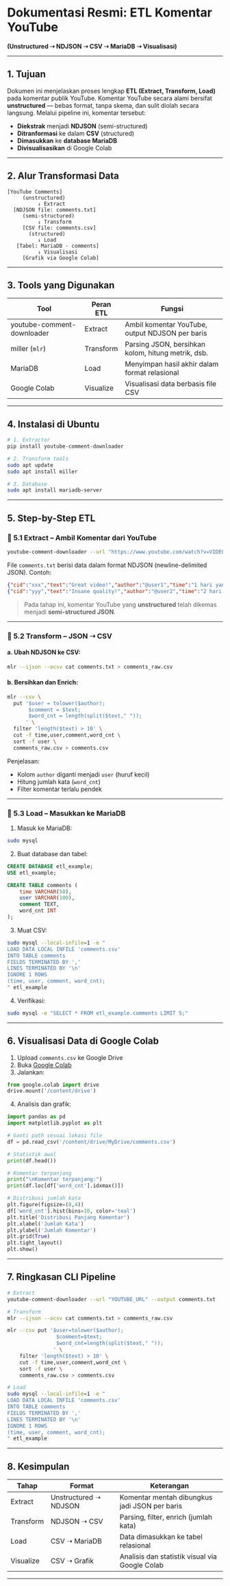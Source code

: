 # Dokumentasi Resmi: ETL Komentar YouTube

**(Unstructured ➝ NDJSON ➝ CSV ➝ MariaDB ➝ Visualisasi)**

---

## 1. Tujuan

Dokumen ini menjelaskan proses lengkap **ETL (Extract, Transform, Load)** pada komentar publik YouTube.
Komentar YouTube secara alami bersifat **unstructured** — bebas format, tanpa skema, dan sulit diolah secara langsung.
Melalui pipeline ini, komentar tersebut:

* **Diekstrak** menjadi **NDJSON** (semi-structured)
* **Ditranformasi** ke dalam **CSV** (structured)
* **Dimasukkan** ke **database MariaDB**
* **Divisualisasikan** di Google Colab

---

## 2. Alur Transformasi Data

```text
[YouTube Comments]
     (unstructured)
          ↓ Extract
  [NDJSON file: comments.txt]
     (semi-structured)
          ↓ Transform
     [CSV file: comments.csv]
       (structured)
          ↓ Load
   [Tabel: MariaDB - comments]
          ↓ Visualisasi
     [Grafik via Google Colab]
```

---

## 3. Tools yang Digunakan

| Tool                       | Peran ETL | Fungsi                                             |
| -------------------------- | --------- | -------------------------------------------------- |
| youtube-comment-downloader | Extract   | Ambil komentar YouTube, output NDJSON per baris    |
| miller (`mlr`)             | Transform | Parsing JSON, bersihkan kolom, hitung metrik, dsb. |
| MariaDB                    | Load      | Menyimpan hasil akhir dalam format relasional      |
| Google Colab               | Visualize | Visualisasi data berbasis file CSV                 |

---

## 4. Instalasi di Ubuntu

```bash
# 1. Extractor
pip install youtube-comment-downloader

# 2. Transform tools
sudo apt update
sudo apt install miller

# 3. Database
sudo apt install mariadb-server
```

---

## 5. Step-by-Step ETL

### 🔹 5.1 Extract – Ambil Komentar dari YouTube

```bash
youtube-comment-downloader --url "https://www.youtube.com/watch?v=VIDEO_ID" --output comments.txt
```

File `comments.txt` berisi data dalam format NDJSON (newline-delimited JSON).
Contoh:

```json
{"cid":"xxx","text":"Great video!","author":"@user1","time":"1 hari yang lalu",...}
{"cid":"yyy","text":"Insane quality!","author":"@user2","time":"2 hari yang lalu",...}
```

> Pada tahap ini, komentar YouTube yang **unstructured** telah dikemas menjadi **semi-structured JSON**.

---

### 🔹 5.2 Transform – JSON ➝ CSV

#### a. Ubah NDJSON ke CSV:

```bash
mlr --ijson --ocsv cat comments.txt > comments_raw.csv
```

#### b. Bersihkan dan Enrich:

```bash
mlr --csv \
  put '$user = tolower($author);
       $comment = $text;
       $word_cnt = length(split($text," "));
      ' \
  filter 'length($text) > 10' \
  cut -f time,user,comment,word_cnt \
  sort -f user \
  comments_raw.csv > comments.csv
```

Penjelasan:

* Kolom `author` diganti menjadi `user` (huruf kecil)
* Hitung jumlah kata (`word_cnt`)
* Filter komentar terlalu pendek

---

### 🔹 5.3 Load – Masukkan ke MariaDB

1. Masuk ke MariaDB:

```bash
sudo mysql
```

2. Buat database dan tabel:

```sql
CREATE DATABASE etl_example;
USE etl_example;

CREATE TABLE comments (
    time VARCHAR(50),
    user VARCHAR(100),
    comment TEXT,
    word_cnt INT
);
```

3. Muat CSV:

```bash
sudo mysql --local-infile=1 -e "
LOAD DATA LOCAL INFILE 'comments.csv'
INTO TABLE comments
FIELDS TERMINATED BY ','
LINES TERMINATED BY '\n'
IGNORE 1 ROWS
(time, user, comment, word_cnt);
" etl_example
```

4. Verifikasi:

```bash
sudo mysql -e "SELECT * FROM etl_example.comments LIMIT 5;"
```

---

## 6. Visualisasi Data di Google Colab

1. Upload `comments.csv` ke Google Drive
2. Buka [Google Colab](https://colab.research.google.com)
3. Jalankan:

```python
from google.colab import drive
drive.mount('/content/drive')
```

4. Analisis dan grafik:

```python
import pandas as pd
import matplotlib.pyplot as plt

# Ganti path sesuai lokasi file
df = pd.read_csv('/content/drive/MyDrive/comments.csv')

# Statistik awal
print(df.head())

# Komentar terpanjang
print("\nKomentar terpanjang:")
print(df.loc[df['word_cnt'].idxmax()])

# Distribusi jumlah kata
plt.figure(figsize=(8,4))
df['word_cnt'].hist(bins=10, color='teal')
plt.title('Distribusi Panjang Komentar')
plt.xlabel('Jumlah Kata')
plt.ylabel('Jumlah Komentar')
plt.grid(True)
plt.tight_layout()
plt.show()
```

---

## 7. Ringkasan CLI Pipeline

```bash
# Extract
youtube-comment-downloader --url "YOUTUBE_URL" --output comments.txt

# Transform
mlr --ijson --ocsv cat comments.txt > comments_raw.csv

mlr --csv put '$user=tolower($author);
                $comment=$text;
                $word_cnt=length(split($text," "));
               ' \
    filter 'length($text) > 10' \
    cut -f time,user,comment,word_cnt \
    sort -f user \
    comments_raw.csv > comments.csv

# Load
sudo mysql --local-infile=1 -e "
LOAD DATA LOCAL INFILE 'comments.csv'
INTO TABLE comments
FIELDS TERMINATED BY ','
LINES TERMINATED BY '\n'
IGNORE 1 ROWS
(time, user, comment, word_cnt);
" etl_example
```

---

## 8. Kesimpulan

| Tahap     | Format                | Keterangan                                     |
| --------- | --------------------- | ---------------------------------------------- |
| Extract   | Unstructured ➝ NDJSON | Komentar mentah dibungkus jadi JSON per baris  |
| Transform | NDJSON ➝ CSV          | Parsing, filter, enrich (jumlah kata)          |
| Load      | CSV ➝ MariaDB         | Data dimasukkan ke tabel relasional            |
| Visualize | CSV ➝ Grafik          | Analisis dan statistik visual via Google Colab |

---


